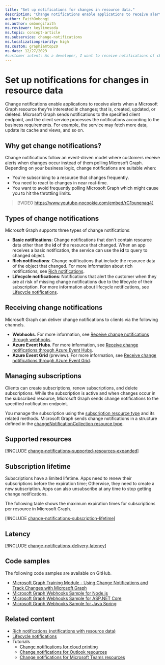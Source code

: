 ```yaml
---
title: "Set up notifications for changes in resource data."
description: "Change notifications enable applications to receive alerts when a Microsoft Graph resource they're interested changes."
author: FaithOmbongi
ms.author: ombongifaith
ms.reviewer: keylimesoda
ms.topic: concept-article
ms.subservice: change-notifications
ms.localizationpriority: high
ms.custom: graphiamtop20
ms.date: 12/27/2023
#customer intent: As a developer, I want to receive notifications of changes to specific Microsoft Graph resources, so that I can build apps that process the changes according to the business requirements.
---
```


# Set up notifications for changes in resource data

Change notifications enable applications to receive alerts when a Microsoft Graph resource they're interested in changes; that is, created, updated, or deleted. Microsoft Graph sends notifications to the specified client endpoint, and the client service processes the notifications according to the business requirements. For example, the service may fetch more data, update its cache and views, and so on.

## Why get change notifications?

Change notifications follow an event-driven model where customers receive alerts when changes occur instead of them polling Microsoft Graph. Depending on your business logic, change notifications are suitable when:

- You're subscribing to a resource that changes frequently.
- You need to react to changes in near real-time.
- You want to avoid frequently polling Microsoft Graph which might cause you to hit the throttling limits.

> [!VIDEO https://www.youtube-nocookie.com/embed/rC1bunenaq4]

<!-- Add illustration-->

## Types of change notifications

Microsoft Graph supports three types of change notifications:

- **Basic notifications**: Change notifications that don't contain resource data other than the **id** of the resource that changed. When an app receives a basic notification, the service can use the **id** to query to changed object.
- **Rich notifications**: Change notifications that include the resource data of the object that changed. For more information about rich notifications, see [Rich notifications](./change-notifications-with-resource-data.md).
- **Lifecycle notifications**: Notifications that alert the customer when they are at risk of missing change notifications due to the lifecycle of their subscription. For more information about lifecycle notifications, see [Lifecycle notifications](./change-notifications-lifecycle-events.md).

## Receiving change notifications

Microsoft Graph can deliver change notifications to clients via the following channels.

- **Webhooks**. For more information, see [Receive change notifications through webhooks](./change-notifications-delivery-webhooks.md).
- **Azure Event Hubs**. For more information, see [Receive change notifications through Azure Event Hubs](./change-notifications-delivery-event-hubs.md).
- **Azure Event Grid** (preview). For more information, see [Receive change notifications through Azure Event Grid](/azure/event-grid/subscribe-to-graph-api-events?context=graph%2Fcontext).

## Managing subscriptions

Clients can create subscriptions, renew subscriptions, and delete subscriptions. While the subscription is active and when changes occur in the subscribed resource, Microsoft Graph sends change notifications to the specified notification endpoint.

You manage the subscription using the [subscription resource type](/graph/api/resources/subscription) and its related methods. Microsoft Graph sends change notifications in a structure defined in the [changeNotificationCollection resource type](/graph/api/resources/changenotificationcollection).

## Supported resources

[!INCLUDE [change-notifications-supported-resources-expanded](includes/change-notifications-supported-resources-expanded.md)]

## Subscription lifetime

Subscriptions have a limited lifetime. Apps need to renew their subscriptions before the expiration time; Otherwise, they need to create a new subscription. Apps can also unsubscribe at any time to stop getting change notifications.

The following table shows the maximum expiration times for subscriptions per resource in Microsoft Graph.

[!INCLUDE [change-notifications-subscription-lifetime](includes/change-notifications-subscription-lifetime.md)]

## Latency

[!INCLUDE [change-notifications-delivery-latency](includes/change-notifications-delivery-latency.md)]

## Code samples

The following code samples are available on GitHub.

- [Microsoft Graph Training Module - Using Change Notifications and Track Changes with Microsoft Graph](https://github.com/microsoftgraph/msgraph-training-changenotifications)
- [Microsoft Graph Webhooks Sample for Node.js](https://github.com/microsoftgraph/nodejs-webhooks-rest-sample)
- [Microsoft Graph Webhooks Sample for ASP.NET Core](https://github.com/microsoftgraph/aspnetcore-webhooks-sample)
- [Microsoft Graph Webhooks Sample for Java Spring](https://github.com/microsoftgraph/java-spring-webhooks-sample)


## Related content

- [Rich notifications (notifications with resource data)](./change-notifications-with-resource-data.md)
- [Lifecycle notifications](./change-notifications-lifecycle-events.md)
- Tutorials
    - [Change notifications for cloud printing](./universal-print-webhook-notifications.md)
    - [Change notifications for Outlook resources](./outlook-change-notifications-overview.md)
    - [Change notifications for Microsoft Teams resources](./teams-change-notification-in-microsoft-teams-overview.md)


[contact]: /graph/api/resources/contact
[conversation]: /graph/api/resources/conversation
[driveItem]: /graph/api/resources/driveitem
[event]: /graph/api/resources/event
[group]: /graph/api/resources/group
[message]: /graph/api/resources/message
[user]: /graph/api/resources/user
[alert]: /graph/api/resources/alert
[callRecord]: /graph/api/resources/callrecords-callrecord
[presence]: /graph/api/resources/presence
[chatMessage]: /graph/api/resources/chatmessage
[list]: /graph/api/resources/list
[printer]: /graph/api/resources/printer
[printTaskDefinition]: /graph/api/resources/printtaskdefinition
[todoTask]: /graph/api/resources/todotask
[channel]: /graph/api/resources/channel
[chat]: /graph/api/resources/chat
[conversationMember]: /graph/api/resources/conversationmember
[team]: /graph/api/resources/team
[onlineMeeting]: /graph/api/resources/onlinemeeting
